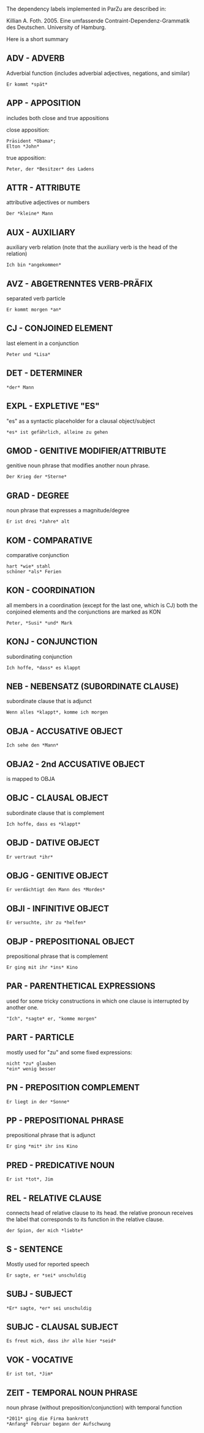 The dependency labels implemented in ParZu are described in:

Killian A. Foth. 2005. Eine umfassende Contraint-Dependenz-Grammatik des Deutschen. University of Hamburg.

Here is a short summary

ADV - ADVERB
------------

Adverbial function (includes adverbial adjectives, negations, and similar)

    Er kommt *spät*


APP - APPOSITION
----------------

includes both close and true appositions

close apposition: 

    Präsident *Obama*;
    Elton *John*

true apposition: 

    Peter, der *Besitzer* des Ladens


ATTR - ATTRIBUTE
----------------

attributive adjectives or numbers

    Der *kleine* Mann


AUX - AUXILIARY
---------------

auxiliary verb relation 
(note that the auxiliary verb is the head of the relation)

    Ich bin *angekommen*


AVZ - ABGETRENNTES VERB-PRÄFIX
------------------------------

separated verb particle

    Er kommt morgen *an*


CJ - CONJOINED ELEMENT
----------------------

last element in a conjunction

    Peter und *Lisa*


DET - DETERMINER
----------------

    *der* Mann


EXPL - EXPLETIVE "ES"
-------------------

"es" as a syntactic placeholder for a clausal object/subject

    *es* ist gefährlich, alleine zu gehen


GMOD - GENITIVE MODIFIER/ATTRIBUTE
----------------------------------

genitive noun phrase that modifies another noun phrase.

    Der Krieg der *Sterne*


GRAD - DEGREE
-------------

noun phrase that expresses a magnitude/degree

    Er ist drei *Jahre* alt


KOM - COMPARATIVE
-----------------

comparative conjunction

    hart *wie* stahl
    schöner *als* Ferien


KON - COORDINATION
------------------

all members in a coordination (except for the last one, which is CJ)
both the conjoined elements and the conjunctions are marked as KON

    Peter, *Susi* *und* Mark


KONJ - CONJUNCTION
------------------

subordinating conjunction

    Ich hoffe, *dass* es klappt


NEB - NEBENSATZ (SUBORDINATE CLAUSE)
------------------------------------

subordinate clause that is adjunct

    Wenn alles *klappt*, komme ich morgen


OBJA - ACCUSATIVE OBJECT
------------------------

    Ich sehe den *Mann*


OBJA2 - 2nd ACCUSATIVE OBJECT
-----------------------------

is mapped to OBJA


OBJC - CLAUSAL OBJECT
---------------------

subordinate clause that is complement

    Ich hoffe, dass es *klappt*


OBJD - DATIVE OBJECT
--------------------

    Er vertraut *ihr*


OBJG - GENITIVE OBJECT
----------------------

    Er verdächtigt den Mann des *Mordes*


OBJI - INFINITIVE OBJECT
------------------------

    Er versuchte, ihr zu *helfen*


OBJP - PREPOSITIONAL OBJECT
---------------------------

prepositional phrase that is complement

    Er ging mit ihr *ins* Kino


PAR - PARENTHETICAL EXPRESSIONS
-------------------------------

used for some tricky constructions in which one clause is interrupted by another one.

    "Ich", *sagte* er, "komme morgen"


PART - PARTICLE
---------------

mostly used for "zu" and some fixed expressions:

    nicht *zu* glauben
    *ein* wenig besser


PN - PREPOSITION COMPLEMENT
---------------------------

    Er liegt in der *Sonne*


PP - PREPOSITIONAL PHRASE
-------------------------

prepositional phrase that is adjunct


    Er ging *mit* ihr ins Kino


PRED - PREDICATIVE NOUN
-----------------------

    Er ist *tot*, Jim


REL - RELATIVE CLAUSE
---------------------

connects head of relative clause to its head.
the relative pronoun receives the label that corresponds to its function in the relative clause.

    der Spion, der mich *liebte*


S - SENTENCE
------------

Mostly used for reported speech

    Er sagte, er *sei* unschuldig


SUBJ - SUBJECT
--------------

    *Er* sagte, *er* sei unschuldig


SUBJC - CLAUSAL SUBJECT
-----------------------

    Es freut mich, dass ihr alle hier *seid*


VOK - VOCATIVE
--------------

    Er ist tot, *Jim*


ZEIT - TEMPORAL NOUN PHRASE
---------------------------

noun phrase (without preposition/conjunction) with temporal function

    *2011* ging die Firma bankrott
    *Anfang* Februar begann der Aufschwung